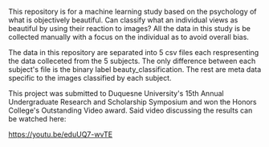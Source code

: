 This repository is for a machine learning study based on the psychology of what is objectively beautiful. Can classify what an individual views as beautiful by using their reaction to images? All the data in this study is be collected manually with a focus on the individual as to avoid overall bias.

The data in this repository are separated into 5 csv files each respresenting the data colleceted from the 5 subjects. The only difference between each subject's file is the binary label beauty_classification. The rest are meta data specific to the images classified by each subject.

This project was submitted to Duquesne University's 15th Annual Undergraduate Research and Scholarship Symposium and won the Honors College's Outstanding Video award. Said video discussing the results can be watched here:

https://youtu.be/eduUQ7-wvTE
